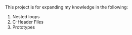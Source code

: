 This project is for expanding my knowledge in the following:
1. Nested loops
2. C-Header Files
3. Prototypes
